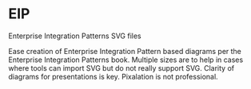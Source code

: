 # EIP
Enterprise Integration Patterns SVG files

Ease creation of Enterprise Integration Pattern based diagrams per the Enterprise Integration Patterns book. Multiple sizes are to help in cases where tools can import SVG but do not really support SVG. Clarity of diagrams for presentations is key. Pixalation is not professional.
